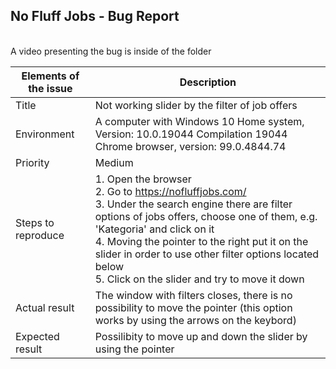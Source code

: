 ## No Fluff Jobs - Bug Report
<br>
A video presenting the bug is inside of the folder

<br>

| Elements of the issue | Description |
| -------------------------------- |  -------------------------------- |
| Title | Not working slider by the filter of job offers |
| Environment | A computer with Windows 10 Home system, Version: 10.0.19044 Compilation 19044 <br> Chrome browser, version: 99.0.4844.74 |
| Priority	| Medium |
| Steps to reproduce | 1. Open the browser <br> 2. Go to https://nofluffjobs.com/ <br> 3. Under the search engine there are filter options of jobs offers, choose one of them, e.g. 'Kategoria'  and click on it <br> 4. Moving the pointer to the right put it on the slider in order to use other filter options located below  <br> 5. Click on the slider and try to move it down |
| Actual result | The window with filters closes, there is no possibility to move the pointer (this option works by using the arrows on the keybord) |
| Expected result |	Possilibity to move up and down the slider by using the pointer |

<br>